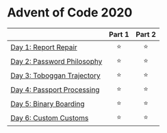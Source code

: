 # Advent of Code 2020

|  | Part 1 | Part 2 |
|---|:---:|:---:|
| [Day 1: Report Repair](day%201) | ⭐ | ⭐ |
| [Day 2: Password Philosophy](day%202) | ⭐ | ⭐ |
| [Day 3: Toboggan Trajectory](day%203) | ⭐ | ⭐ |
| [Day 4: Passport Processing](day%204) | ⭐ | ⭐ |
| [Day 5: Binary Boarding](day%205) | ⭐ | ⭐ |
| [Day 6: Custom Customs](day%206) | ⭐ | ⭐ |

